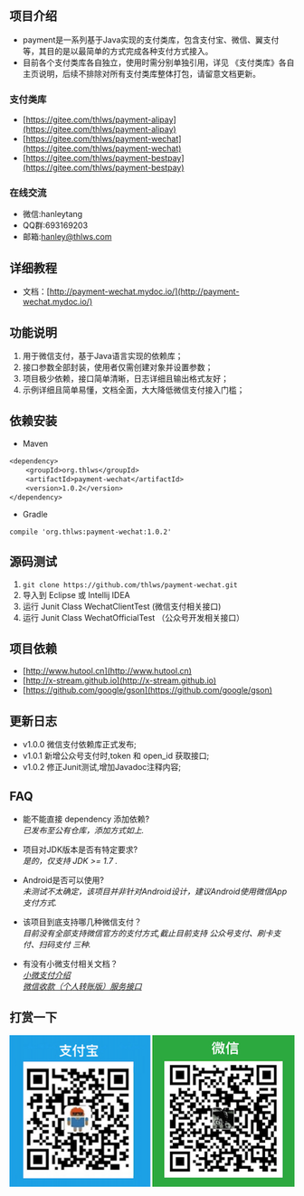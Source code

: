 ## 项目介绍
- payment是一系列基于Java实现的支付类库，包含支付宝、微信、翼支付等，其目的是以最简单的方式完成各种支付方式接入。
- 目前各个支付类库各自独立，使用时需分别单独引用，详见 《支付类库》各自主页说明，后续不排除对所有支付类库整体打包，请留意文档更新。

### 支付类库
- [https://gitee.com/thlws/payment-alipay](https://gitee.com/thlws/payment-alipay)
- [https://gitee.com/thlws/payment-wechat](https://gitee.com/thlws/payment-wechat)
- [https://gitee.com/thlws/payment-bestpay](https://gitee.com/thlws/payment-bestpay)   

### 在线交流
- 微信:hanleytang
- QQ群:693169203
- 邮箱:hanley@thlws.com   

## 详细教程
- 文档：[http://payment-wechat.mydoc.io/](http://payment-wechat.mydoc.io/)   


## 功能说明
1. 用于微信支付，基于Java语言实现的依赖库；
2. 接口参数全部封装，使用者仅需创建对象并设置参数；
3. 项目极少依赖，接口简单清晰，日志详细且输出格式友好；
4. 示例详细且简单易懂，文档全面，大大降低微信支付接入门槛；

## 依赖安装
- Maven
```
<dependency>
    <groupId>org.thlws</groupId>
    <artifactId>payment-wechat</artifactId>
    <version>1.0.2</version>
</dependency>
```
- Gradle
```
compile 'org.thlws:payment-wechat:1.0.2'
```

## 源码测试
1. ```git clone https://github.com/thlws/payment-wechat.git```
2. 导入到 Eclipse 或 Intellij IDEA
3. 运行 Junit Class WechatClientTest (微信支付相关接口)
4. 运行 Junit Class WechatOfficialTest （公众号开发相关接口）

## 项目依赖
- [http://www.hutool.cn](http://www.hutool.cn)
- [http://x-stream.github.io](http://x-stream.github.io)
- [https://github.com/google/gson](https://github.com/google/gson)

## 更新日志
- v1.0.0 微信支付依赖库正式发布;
- v1.0.1 新增公众号支付时,token 和 open_id 获取接口;
- v1.0.2 修正Junit测试,增加Javadoc注释内容;

## FAQ
- 能不能直接 dependency 添加依赖?<br>
_已发布至公有仓库，添加方式如上._

- 项目对JDK版本是否有特定要求?<br>
_是的，仅支持 JDK >= 1.7 ._

- Android是否可以使用?<br>
_未测试不太确定，该项目并非针对Android设计，建议Android使用微信App支付方式._

- 该项目到底支持哪几种微信支付？<br>
_目前没有全部支持微信官方的支付方式,截止目前支持 公众号支付、刷卡支付、扫码支付 三种._

- 有没有小微支付相关文档？<br>
_[小微支付介绍](https://gitee.com/thlws/payment-wechat/raw/master/docs/%E5%B0%8F%E5%BE%AE%E6%94%AF%E4%BB%98%E4%BB%8B%E7%BB%8D-wechat%20micro%20pay_1475134908_3aO.pdf)_ <br>
_[微信收款（个人转账版）服务接口](https://gitee.com/thlws/payment-wechat/raw/master/docs/%E5%BE%AE%E4%BF%A1%E6%94%B6%E6%AC%BE%EF%BC%88%E4%B8%AA%E4%BA%BA%E8%BD%AC%E8%B4%A6%E7%89%88%EF%BC%89%E6%9C%8D%E5%8A%A1%E6%8E%A5%E5%8F%A3%E6%96%87%E6%A1%A3-20170222.pdf)_


## 打赏一下
![](imgs/award.png)
